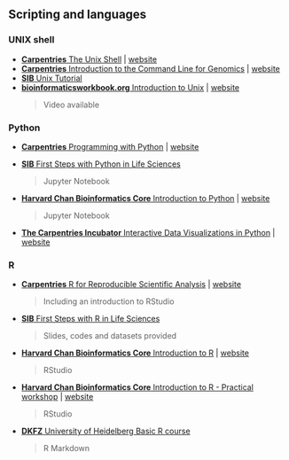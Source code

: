 
## Scripting and languages

### UNIX shell

- [**Carpentries** The Unix Shell](https://github.com/swcarpentry/shell-novice) | [website](https://swcarpentry.github.io/shell-novice/)
- [**Carpentries** Introduction to the Command Line for Genomics](https://github.com/datacarpentry/shell-genomics) | [website](https://datacarpentry.org/shell-genomics/)
- [**SIB** Unix Tutorial](https://edu.sib.swiss/pluginfile.php/2878/mod_resource/content/4/couselab-html/content.html)
- [**bioinformaticsworkbook.org** Introduction to Unix](https://github.com/ISUgenomics/bioinformatics-workbook) | [website](https://bioinformaticsworkbook.org/Appendix/Unix/unix-basics-1.html#gsc.tab=0)  
	> Video available


### Python

- [**Carpentries** Programming with Python](https://github.com/swcarpentry/python-novice-inflammation) | [website](https://swcarpentry.github.io/python-novice-inflammation/)

- [**SIB** First Steps with Python in Life Sciences](https://github.com/sib-swiss/first-steps-with-python-training/) 
	> Jupyter Notebook
- [**Harvard Chan Bioinformatics Core** Introduction to Python](https://github.com/hbctraining/Training-modules) | [website](https://hbctraining.github.io/Training-modules/Python/)
	> Jupyter Notebook
- [**The Carpentries Incubator** Interactive Data Visualizations in Python](https://github.com/carpentries-incubator/python-interactive-data-visualizations) | [website](https://carpentries-incubator.github.io/python-interactive-data-visualizations/)

### R

- [**Carpentries** R for Reproducible Scientific Analysis](https://github.com/swcarpentry/r-novice-gapminder) | [website](https://swcarpentry.github.io/r-novice-gapminder/)
	> Including an introduction to RStudio
- [**SIB** First Steps with R in Life Sciences](https://github.com/sib-swiss/first-steps-with-R-training) 
	> Slides, codes and datasets provided
- [**Harvard Chan Bioinformatics Core** Introduction to R](https://github.com/hbctraining/Intro-to-R-flipped) | [website](https://hbctraining.github.io/Intro-to-R-flipped/schedules/links-to-lessons.html)
	> RStudio
- [**Harvard Chan Bioinformatics Core** Introduction to R - Practical workshop](https://github.com/hbctraining/Training-modules) | [website](https://hbctraining.github.io/Training-modules/IntroR_practical_online_resource/)
	> RStudio
- [**DKFZ** University of Heidelberg Basic R course](https://github.com/CompEpigen/BasicR/) 
	> R Markdown



